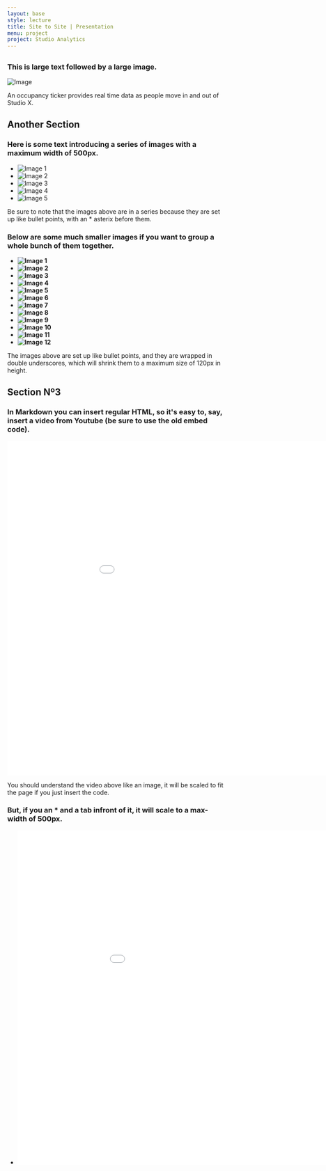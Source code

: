 ```yaml
---
layout: base
style: lecture
title: Site to Site | Presentation
menu: project
project: Studio Analytics
---
```

## 

### This is large text followed by a large image.

![Image](http://i.imgur.com/rAN2bKk.jpg)

An occupancy ticker provides real time data as people move in and out of Studio X.


## Another Section

### Here is some text introducing a series of images with a maximum width of 500px.

*	![Image 1](http://placehold.it/1280x900)
*	![Image 2](http://placehold.it/500x500)
*	![Image 3](http://placehold.it/300x450)
*	![Image 4](http://placehold.it/600x350)
*	![Image 5](http://placehold.it/1280x900)

Be sure to note that the images above are in a series because they are set up like bullet points, with an \* asterix before them.

### Below are some much smaller images if you want to group a whole bunch of them together.

*	__![Image 1](http://placehold.it/1280x900)__
*	__![Image 2](http://placehold.it/500x500)__
*	__![Image 3](http://placehold.it/300x450)__
*	__![Image 4](http://placehold.it/600x350)__
*	__![Image 5](http://placehold.it/1280x900)__
*	__![Image 6](http://placehold.it/600x350)__
*	__![Image 7](http://placehold.it/500x500)__
*	__![Image 8](http://placehold.it/1280x900)__
*	__![Image 9](http://placehold.it/600x350)__
*	__![Image 10](http://placehold.it/500x500)__
*	__![Image 11](http://placehold.it/600x350)__
*	__![Image 12](http://placehold.it/300x450)__

The images above are set up like bullet points, and they are wrapped in double underscores, which will shrink them to a maximum size of 120px in height.

## Section Nº3

### In Markdown you can insert regular HTML, so it's easy to, say, insert a video from Youtube (be sure to use the old embed code).

<object width="1024" height="500"><param name="movie" value="//www.youtube.com/v/khwQ9lf2DJQ?hl=en_US&amp;version=3"></param><param name="allowFullScreen" value="true"></param><param name="allowscriptaccess" value="always"></param><embed src="//www.youtube.com/v/khwQ9lf2DJQ?hl=en_US&amp;version=3" type="application/x-shockwave-flash" width="1024" height="768" allowscriptaccess="always" allowfullscreen="true"></embed></object>

You should understand the video above like an image, it will be scaled to fit the page if you just insert the code.

### But, if you an \* and a tab infront of it, it will scale to a max-width of 500px.

*	<object width="1024" height="768"><param name="movie" value="//www.youtube.com/v/khwQ9lf2DJQ?hl=en_US&amp;version=3"></param><param name="allowFullScreen" value="true"></param><param name="allowscriptaccess" value="always"></param><embed src="//www.youtube.com/v/khwQ9lf2DJQ?hl=en_US&amp;version=3" type="application/x-shockwave-flash" width="1024" height="768" allowscriptaccess="always" allowfullscreen="true"></embed></object>
